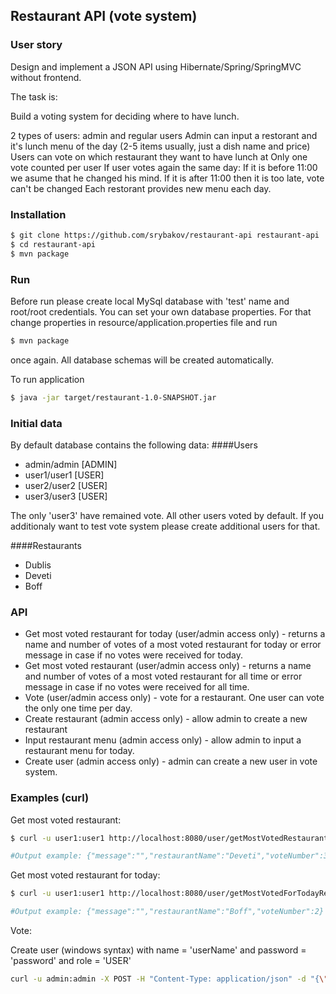 ## Restaurant API (vote system)

### User story
Design and implement a JSON API using Hibernate/Spring/SpringMVC without frontend.
 
The task is:
 
Build a voting system for deciding where to have lunch.
 
2 types of users: admin and regular users
Admin can input a restorant and it's lunch menu of the day (2-5 items usually, just a dish name and price)
Users can vote on which restaurant they want to have lunch at
Only one vote counted per user
If user votes again the same day:
If it is before 11:00 we asume that he changed his mind.
If it is after 11:00 then it is too late, vote can't be changed
Each restorant provides new menu each day.

### Installation

```sh
$ git clone https://github.com/srybakov/restaurant-api restaurant-api
$ cd restaurant-api
$ mvn package
```

### Run

Before run please create local MySql database with 'test' name and root/root credentials.
You can set your own database properties. For that change properties in resource/application.properties file and run
```sh
$ mvn package
```
once again. 
All database schemas will be created automatically.

To run application
```sh
$ java -jar target/restaurant-1.0-SNAPSHOT.jar
```
### Initial data

By default database contains the following data:
####Users
 - admin/admin [ADMIN]
 - user1/user1 [USER]
 - user2/user2 [USER]
 - user3/user3 [USER]
 
The only 'user3' have remained vote. All other users voted by default. If you additionaly want to test vote system please create additional users for that. 

####Restaurants
  - Dublis
  - Deveti
  - Boff

### API
 - Get most voted restaurant for today (user/admin access only) - returns a name and number of votes of a most voted restaurant for today or error message in case if no votes were received for today.
 - Get most voted restaurant (user/admin access only) - returns a name and number of votes of a most voted restaurant for all time or error message in case if no votes were received for all time.
 - Vote (user/admin access only) - vote for a restaurant. One user can vote the only one time per day.
 - Create restaurant (admin access only) - allow admin to create a new restaurant
 - Input restaurant menu (admin access only) - allow admin to input a restaurant menu for today.
 - Create user (admin access only) - admin can create a new user in vote system.

### Examples (curl)
Get most voted restaurant:
```sh
$ curl -u user1:user1 http://localhost:8080/user/getMostVotedRestaurant

#Output example: {"message":"","restaurantName":"Deveti","voteNumber":3}
```

Get most voted restaurant for today:
```sh
$ curl -u user1:user1 http://localhost:8080/user/getMostVotedForTodayRestaurant

#Output example: {"message":"","restaurantName":"Boff","voteNumber":2}
```

Vote:


Create user (windows syntax) with name = 'userName' and password = 'password' and role = 'USER'
```sh
curl -u admin:admin -X POST -H "Content-Type: application/json" -d "{\"userName\":\"userName\",\"password\":\"password\",\"roles\":[\"USER\"]}" http://localhost:8080/admin/createUser
```




